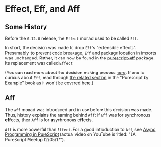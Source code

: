 # Effect, Eff, and Aff

## Some History

Before the `0.12.0` release, the `Effect` monad used to be called `Eff`.

In short, the decision was made to drop `Eff`'s "extensible effects". Presumably, to prevent code breakage, `Eff` and package location in imports was unchanged. Rather, it can now be found in the [purescript-eff](https://pursuit.purescript.org/packages/purescript-eff/3.2.1) package. Its replacement was called `Effect`.

(You can read more about the decision making process [here](https://purescript-resources.readthedocs.io/en/latest/eff-to-effect.html). If one is curious about `Eff`, read through [the related section](https://leanpub.com/purescript/read#leanpub-auto-the-eff-monad-1) in the "Purescript by Example" book as it won't be covered here.)

## Aff

The `Aff` monad was introduced and in use before this decision was made. Thus, history explains the naming behind `Aff`: if `Eff` was for synchronous **eff**ects, then `Aff` is for **a**sychronous e**ff**ects.

`Aff` is more powerful than `Effect`. For a good introduction to `Aff`, see [Async Programming in PureScript](https://www.youtube.com/watch?v=dbM72ap30TE) (actual video on YouTube is titled: "LA PureScript Meetup 12/05/17").
